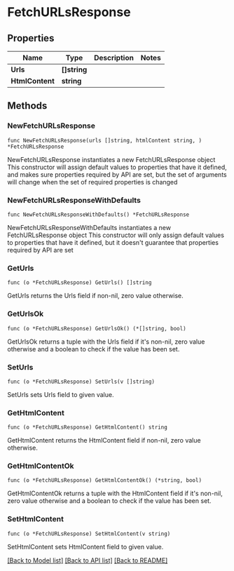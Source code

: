 # FetchURLsResponse

## Properties

Name | Type | Description | Notes
------------ | ------------- | ------------- | -------------
**Urls** | **[]string** |  | 
**HtmlContent** | **string** |  | 

## Methods

### NewFetchURLsResponse

`func NewFetchURLsResponse(urls []string, htmlContent string, ) *FetchURLsResponse`

NewFetchURLsResponse instantiates a new FetchURLsResponse object
This constructor will assign default values to properties that have it defined,
and makes sure properties required by API are set, but the set of arguments
will change when the set of required properties is changed

### NewFetchURLsResponseWithDefaults

`func NewFetchURLsResponseWithDefaults() *FetchURLsResponse`

NewFetchURLsResponseWithDefaults instantiates a new FetchURLsResponse object
This constructor will only assign default values to properties that have it defined,
but it doesn't guarantee that properties required by API are set

### GetUrls

`func (o *FetchURLsResponse) GetUrls() []string`

GetUrls returns the Urls field if non-nil, zero value otherwise.

### GetUrlsOk

`func (o *FetchURLsResponse) GetUrlsOk() (*[]string, bool)`

GetUrlsOk returns a tuple with the Urls field if it's non-nil, zero value otherwise
and a boolean to check if the value has been set.

### SetUrls

`func (o *FetchURLsResponse) SetUrls(v []string)`

SetUrls sets Urls field to given value.


### GetHtmlContent

`func (o *FetchURLsResponse) GetHtmlContent() string`

GetHtmlContent returns the HtmlContent field if non-nil, zero value otherwise.

### GetHtmlContentOk

`func (o *FetchURLsResponse) GetHtmlContentOk() (*string, bool)`

GetHtmlContentOk returns a tuple with the HtmlContent field if it's non-nil, zero value otherwise
and a boolean to check if the value has been set.

### SetHtmlContent

`func (o *FetchURLsResponse) SetHtmlContent(v string)`

SetHtmlContent sets HtmlContent field to given value.



[[Back to Model list]](../README.md#documentation-for-models) [[Back to API list]](../README.md#documentation-for-api-endpoints) [[Back to README]](../README.md)


